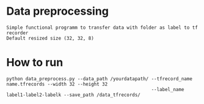 # Data preprocessing
    Simple functional programm to transfer data with folder as label to tf recorder
    Default resized size (32, 32, 8)

# How to run
    python data_preprocess.py --data_path /yourdatapath/ --tfrecord_name name.tfrecords --width 32 --height 32 
                                                         --label_name label1-label2-labelk --save_path /data_tfrecords/
 
   
